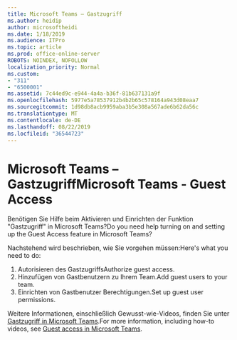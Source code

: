 ```yaml
---
title: Microsoft Teams – Gastzugriff
ms.author: heidip
author: microsoftheidi
ms.date: 1/18/2019
ms.audience: ITPro
ms.topic: article
ms.prod: office-online-server
ROBOTS: NOINDEX, NOFOLLOW
localization_priority: Normal
ms.custom:
- "311"
- "6500001"
ms.assetid: 7c44ed9c-e944-4a4a-b36f-81b637131a9f
ms.openlocfilehash: 5977e5a78537912b4b2b65c578164a943d08eaa7
ms.sourcegitcommit: 1d98db8acb9959aba3b5e308a567ade6b62da56c
ms.translationtype: MT
ms.contentlocale: de-DE
ms.lasthandoff: 08/22/2019
ms.locfileid: "36544723"
---
```

# <a name="microsoft-teams---guest-access"></a><span data-ttu-id="de297-102">Microsoft Teams – Gastzugriff</span><span class="sxs-lookup"><span data-stu-id="de297-102">Microsoft Teams - Guest Access</span></span>

<span data-ttu-id="de297-103">Benötigen Sie Hilfe beim Aktivieren und Einrichten der Funktion "Gastzugriff" in Microsoft Teams?</span><span class="sxs-lookup"><span data-stu-id="de297-103">Do you need help turning on and setting up the Guest Access feature in Microsoft Teams?</span></span>

<span data-ttu-id="de297-104">Nachstehend wird beschrieben, wie Sie vorgehen müssen:</span><span class="sxs-lookup"><span data-stu-id="de297-104">Here's what you need to do:</span></span>

1. <span data-ttu-id="de297-105">Autorisieren des Gastzugriffs</span><span class="sxs-lookup"><span data-stu-id="de297-105">Authorize guest access.</span></span>
1. <span data-ttu-id="de297-106">Hinzufügen von Gastbenutzern zu Ihrem Team.</span><span class="sxs-lookup"><span data-stu-id="de297-106">Add guest users to your team.</span></span>
1. <span data-ttu-id="de297-107">Einrichten von Gastbenutzer Berechtigungen.</span><span class="sxs-lookup"><span data-stu-id="de297-107">Set up guest user permissions.</span></span>

<span data-ttu-id="de297-108">Weitere Informationen, einschließlich Gewusst-wie-Videos, finden Sie unter [Gastzugriff in Microsoft Teams](https://docs.microsoft.com/microsoftteams/guest-access).</span><span class="sxs-lookup"><span data-stu-id="de297-108">For more information, including how-to videos, see [Guest access in Microsoft Teams](https://docs.microsoft.com/microsoftteams/guest-access).</span></span>
